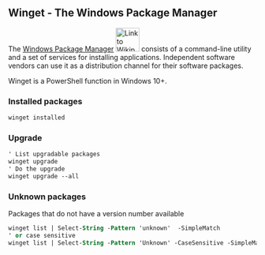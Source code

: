 ## Winget - The Windows Package Manager

The [Windows Package Manager](https://en.wikipedia.org/wiki/Windows_Package_Manager) 
<img src="https://upload.wikimedia.org/wikipedia/commons/thumb/archive/6/63/20050601172023%21Wikipedia-logo.png/120px-Wikipedia-logo.png" title="Link to Wikipedia" width="48px" height=auto>
consists of a command-line utility and a set of services for installing applications. 
Independent software vendors can use it as a distribution channel for their software packages.

Winget is a PowerShell function in Windows 10+.

### Installed packages

```ps
winget installed
```
### Upgrade
```ps
' List upgradable packages
winget upgrade
' Do the upgrade
winget upgrade --all
```

### Unknown packages
Packages that do not have a version number available

```ps
winget list | Select-String -Pattern 'unknown'  -SimpleMatch
' or case sensitive
winget list | Select-String -Pattern 'Unknown' -CaseSensitive -SimpleMatch
```
